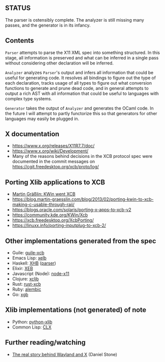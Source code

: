 ## STATUS
The parser is ostensibly complete. The analyzer is still missing many passes,
and the generator is in its infancy.


## Contents
`Parser` attempts to parse the X11 XML spec into something structured.
In this stage, all information is preserved and what can be inferred in a
single pass without considering other declaration will be inferred.

`Analyzer` analyzes `Parser`'s output and infers all information that could be
useful for generating code. It resolves all bindings to figure out the type of
each declaration, tracks usage of all types to figure out what conversion
functions to generate and prune dead code, and in general attempts to output
a rich AST with all information that could be useful to languages with complex
type systems.

`Generator` takes the output of `Analyzer` and generates the OCaml code. In the
future I will attempt to partly functorize this so that generators for other
languages may easily be plugged in.


## X documentation
* https://www.x.org/releases/X11R7.7/doc/
* https://www.x.org/wiki/Development/
* Many of the reasons behind decisions in the XCB protocol spec were documented in the commit messages on https://cgit.freedesktop.org/xcb/proto/log/

## Porting Xlib applications to XCB
* [Martin Gräßlin: KWin went XCB](https://www.youtube.com/watch?v=_U0guRQrlMA)
* https://blog.martin-graesslin.com/blog/2013/02/porting-kwin-to-xcb-making-c-usable-through-raii/
* https://blogs.oracle.com/solaris/porting-x-apps-to-xcb-v2
* https://community.kde.org/KWin/Xcb
* https://xcb.freedesktop.org/XcbPorting/
* https://linuxx.info/porting-inputplug-to-xcb-2/

## Other implementations generated from the spec
* Guile: [guile-xcb](https://github.com/mwitmer/guile-xcb)
* Emacs Lisp: [xelb](https://github.com/ch11ng/xelb)
* Haskell: [XHB](https://github.com/aslatter/xhb) ([parser](https://github.com/aslatter/xcb-types))
* Elixir: [XEB](https://github.com/chrys-h/XEB)
* Javascript (Node): [node-x11](https://github.com/sidorares/node-x11)
* Clojure: [xcljb](https://github.com/geremih/xcljb)
* Rust: [rust-xcb](https://github.com/sstewartgallus/rust-xcb)
* Ruby: [alembic](https://github.com/nbaum/alembic)
* Go: [xgb](https://github.com/BurntSushi/xgb)

## Xlib implementations (not generated) of note
* Python: [python-xlib](https://github.com/python-xlib/python-xlib)
* Common Lisp: [CLX](https://github.com/sharplispers/clx)

## Further reading/watching
* [The real story behind Wayland and X](https://www.youtube.com/watch?v=GWQh_DmDLKQ) (Daniel Stone)
